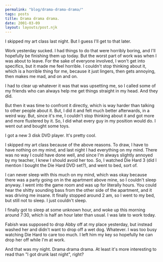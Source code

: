 ```yaml
---
permalink: "blog/drama-drama-drama/"
tags: posts
title: Drama drama drama.
date: 2001-03-09
layout: layouts/post.njk
---
```


I skipped my art class last night. But I guess I'll get to that later. 

Work yesterday sucked. I had things to do that were horribly boring, and I'll hopefully be finishing them up today. But the worst part of work was when I was about to leave. For the sake of everyone involved, I won't get into specifics, but it made me feel horrible. I couldn't stop thinking about it, which is a horrible thing for me, because it just lingers, then gets annoying, then makes me mad, and on and on. 

I had to clear up whatever it was that was upsetting me, so I called some of my friends who can always help me get things straight in my head. And they did.

But then it was time to confront it directly, which is way harder than talking to other people about it. But, I did it and felt much better afterwards, in a weird way. But, since it's me, I couldn't stop thinking about it and got more and more flustered by it. So, I did what every guy in my position would do. I went out and bought some toys. 

I got a new 3 disk DVD player. It's pretty cool. 

I skipped my art class because of the above reasons. To draw, I have to have nothing on my mind, and last night I had everything on my mind. There was no way I could have done well, and since I'm always slightly annoyed by my teacher, I knew I should avoid her too. So, I watched Die Hard 3 (did I mention I bought the Die Hard DVD set?), and went to bed, sort of.

I can never sleep with this much on my mind, which was okay because there was a party going on in the apartment above mine, so I couldn't sleep anyway. I went into the game room and was up for literally hours. You could hear the shitty sounding bass from the other side of the apartment, and it was driving me insane. It finally stopped around 2 am, so I went to my bed, but still not to sleep. I just couldn't sleep. 

I finally got to sleep at some unknown hour, and woke up this morning around 7:30, which is half an hour later than usual. I was late to work today.

Fabish was supposed to drop Abby off at my place yesterday, but instead washed her and didn't want to drop off a wet dog. Whatever. I was too busy watching Die Hard to care too much. I left him my key so hopefully he can drop her off while I'm at work. 

And that was my night. Drama drama drama. At least it's more interesting to read than "I got drunk last night", right?